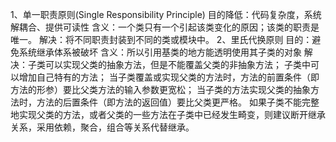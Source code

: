 1、单一职责原则(Single Responsibility Principle)
目的降低：代码复杂度，系统解耦合、提供可读性
含义：一个类只有一个引起该类变化的原因；该类的职责是唯一。
解决：将不同职责封装到不同的类或模块中。
2、里氏代换原则
目的：避免系统继承体系被破坏
含义：所以引用基类的地方能透明使用其子类的对象
解决：子类可以实现父类的抽象方法，但是不能覆盖父类的非抽象方法；
子类中可以增加自己特有的方法；
当子类覆盖或实现父类的方法时，方法的前置条件（即方法的形参）要比父类方法的输入参数更宽松；
当子类的方法实现父类的抽象方法时，方法的后置条件（即方法的返回值）要比父类更严格。
如果子类不能完整地实现父类的方法，或者父类的一些方法在子类中已经发生畸变，则建议断开继承关系，采用依赖，聚合，组合等关系代替继承。
                                

